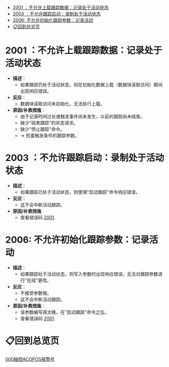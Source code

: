 - [2001 ：不允许上载跟踪数据：记录处于活动状态](#_2001-%EF%BC%9A%E4%B8%8D%E5%85%81%E8%AE%B8%E4%B8%8A%E8%BD%BD%E8%B7%9F%E8%B8%AA%E6%95%B0%E6%8D%AE%EF%BC%9A%E8%AE%B0%E5%BD%95%E5%A4%84%E4%BA%8E%E6%B4%BB%E5%8A%A8%E7%8A%B6%E6%80%81)
- [2003 ：不允许跟踪启动：录制处于活动状态](#_2003-%EF%BC%9A%E4%B8%8D%E5%85%81%E8%AE%B8%E8%B7%9F%E8%B8%AA%E5%90%AF%E5%8A%A8%EF%BC%9A%E5%BD%95%E5%88%B6%E5%A4%84%E4%BA%8E%E6%B4%BB%E5%8A%A8%E7%8A%B6%E6%80%81)
- [2006: 不允许初始化跟踪参数：记录活动](#_2006-%E4%B8%8D%E5%85%81%E8%AE%B8%E5%88%9D%E5%A7%8B%E5%8C%96%E8%B7%9F%E8%B8%AA%E5%8F%82%E6%95%B0%EF%BC%9A%E8%AE%B0%E5%BD%95%E6%B4%BB%E5%8A%A8)
- [📋回到总览页](#_%E5%9B%9E%E5%88%B0%E6%80%BB%E8%A7%88%E9%A1%B5)

# 2001 ：不允许上载跟踪数据：记录处于活动状态

- **描述**：
    - 如果跟踪仍处于活动状态，则在初始化数据上载（数据块读取访问）期间出现响应错误。
- **反应**：
    - 数据块读取访问未初始化。无法执行上载。
- **原因/补救措施**：
    - 由于记录时间过长或触发事件尚未发生，以前的跟踪尚未结束。
    - 缺少"结束跟踪"的状态请求。
    - 缺少"停止跟踪"命令。
    - -> 检查触发条件的跟踪参数。

# 2003 ：不允许跟踪启动：录制处于活动状态

- **描述**：
    - 如果跟踪已处于活动状态，则使用"启动跟踪"命令响应错误。
- **反应**：
    - 这不会中断活动跟踪。
- **原因/补救措施**
    - 查看错误码 [2001](#2001-不允许上载跟踪数据记录处于活动状态).

# 2006: 不允许初始化跟踪参数：记录活动

- **描述**：
    - 如果跟踪处于活动状态，则写入参数时出现响应错误。无法对跟踪参数进行"在线"更改。
- **反应**：
    - 不接受参数值。
    - 这不会中断活动跟踪。
- **原因/补救措施**：
    - 该参数编写得太晚，在"启动跟踪"命令之后。
    - 查看错误码 [2001](#2001-不允许上载跟踪数据记录处于活动状态).

# 📋回到总览页

[000轴控ACOPOS报警号](000轴控ACOPOS报警号.md)
